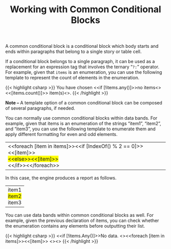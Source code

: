﻿---
title: Working with Common Conditional Blocks
type: docs
weight: 10
url: /java/working-with-common-conditional-blocks/
---

A common conditional block is a conditional block which body starts and ends within paragraphs that belong to a single story or table cell.

If a conditional block belongs to a single paragraph, it can be used as a replacement for an expression tag that involves the ternary “`?:`” operator. For example, given that `items` is an enumeration, you can use the following template to represent the count of elements in the enumeration.

{{< highlight csharp >}}
You have chosen <<if [!items.any()]>>no
items<<else>><<[items.count()]>> item(s)<</if>>.
{{< /highlight >}}

**Note –** A template option of a common conditional block can be composed of several paragraphs, if needed.

You can normally use common conditional blocks within data bands. For example, given that items is an enumeration of the strings “item1”, “item2”, and “item3”, you can use the following template to enumerate them and apply different formatting for even and odd elements.

<table class="conditional block">
	<tbody>
		<tr>
			<td>&lt;&lt;foreach [item in items]>>&lt;&lt;if [IndexOf() % 2 == 0]>>&lt;&lt;[item]>><br>
<span  style="background-color: #ffff00">&lt;&lt;else>>&lt;&lt;[item]>></span><br>
&lt;&lt;/if>>&lt;&lt;/foreach>></td>
		</tr>
	</tbody>
</table>

In this case, the engine produces a report as follows.

<table class="conditional block">
	<tbody>
		<tr>
			<td>item1<br>
<span style="background-color: #ffff00">item2</span><br>
item3</td>
		</tr>
	</tbody>
</table>

You can use data bands within common conditional blocks as well. For example, given the previous declaration of items, you can check whether the enumeration contains any elements before outputting their list.

{{< highlight csharp >}}
<<if [!items.Any()]>>No data.
<<else>><<foreach [item in items]>><<[item]>>
<</foreach>><</if>>
{{< /highlight >}}
